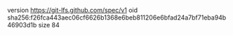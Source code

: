 version https://git-lfs.github.com/spec/v1
oid sha256:f26fca443aec06cf6626b1368e6beb811206e6bfad24a7bf71eba94b46903d1b
size 84
